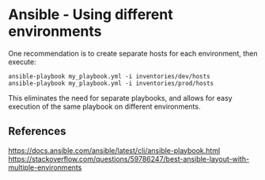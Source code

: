 # Ansible - Using different environments

One recommendation is to create separate hosts for each environment, then execute:

```
ansible-playbook my_playbook.yml -i inventories/dev/hosts
ansible-playbook my_playbook.yml -i inventories/prod/hosts
```

This eliminates the need for separate playbooks, and allows for easy execution of the same playbook on different environments.

## References

https://docs.ansible.com/ansible/latest/cli/ansible-playbook.html
https://stackoverflow.com/questions/59786247/best-ansible-layout-with-multiple-environments